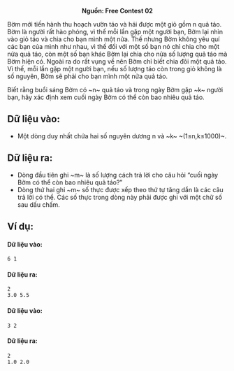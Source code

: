 **<center>Nguồn:  Free Contest 02</center>**

Bờm mới  tiến hành thu hoạch vườn táo và hái được một giỏ gồm n quả táo. Bờm là người rất  hào phóng, vì  thế mỗi lần gặp một người bạn, Bờm lại nhìn vào giỏ táo và chia cho bạn mình một nửa. Thế nhưng Bờm không yêu quí các bạn của mình như nhau, vì  thế đối với  một số bạn nó chỉ chia cho một nửa quả táo, còn một số bạn khác Bờm lại chia cho nửa số lượng quả táo mà Bờm hiện có. Ngoài ra do rất vụng về nên Bờm chỉ biết chia đôi một quả táo. Vì thế, mỗi lần gặp một người bạn, nếu số lượng táo còn trong giỏ không là số nguyên, Bờm sẽ phải cho bạn mình một nửa quả táo.

Biết rằng buổi sáng Bờm có ~n~ quả táo và trong ngày Bờm gặp ~k~ người bạn, hãy xác định xem cuối ngày Bờm có thể còn bao nhiêu quả táo.

## Dữ liệu vào:
- Một dòng duy nhất chứa hai số nguyên dương n và ~k~ ~(1≤n,k≤1000)~.

## Dữ liệu ra:
- Dòng đầu tiên ghi ~m~ là số lượng cách trả lời cho câu hỏi “cuối ngày Bờm có thể còn bao nhiêu quả táo?”
- Dòng thứ hai ghi ~m~ số thực được xếp theo thứ tự tăng dần là các câu trả lời có thể. Các số thực trong dòng này phải được ghi với một chữ số sau dấu chấm.

## Ví dụ:
#### Dữ liệu vào:
```
6 1
```

#### Dữ liệu ra:
```
2
3.0 5.5
```

#### Dữ liệu vào:
```
3 2
```

#### Dữ liệu ra:
```
2
1.0 2.0
```